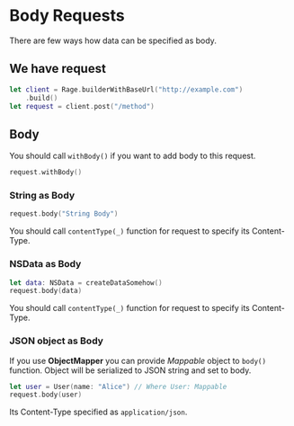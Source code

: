 Body Requests
=============================
There are few ways how data can be specified as body.

## We have request ##
```swift
let client = Rage.builderWithBaseUrl("http://example.com")
    .build()
let request = client.post("/method")
```

## Body ##
You should call `withBody()` if you want to add body to this request.
```swift
request.withBody()
```

### String as Body ###
```swift
request.body("String Body")
```
You should call `contentType(_)` function for request to specify its Content-Type.

### NSData as Body ###
```swift
let data: NSData = createDataSomehow()
request.body(data)
```
You should call `contentType(_)` function for request to specify its Content-Type.

### JSON object as Body ###
If you use **ObjectMapper** you can provide *Mappable* object to `body()` function. Object will be serialized to JSON string and set to body.
```swift
let user = User(name: "Alice") // Where User: Mappable
request.body(user)
```
Its Content-Type specified as `application/json`.